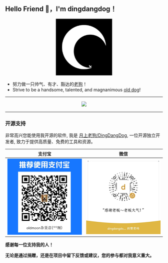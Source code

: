 ## Hello Friend 👋，I'm dingdangdog！

<div align="center">
  <img src="./oldmoon.dark.png"  height="180rem">
</div>

- 努力做一只帅气、有才、豁达的[老狗](https://oldmoon.top/)！
- Strive to be a handsome, talented, and magnanimous [old dog](https://oldmoon.top/)!

---

<div align="center">
  <img src="https://github-readme-stats.vercel.app/api?username=DingDangDog&show_icons=true&theme=tokyonight"  height="180rem">
</div>

---

### 开源支持

非常高兴您能使用我开源的软件, 我是 [月上老狗/DingDangDog](https://oldmoon.top/), 一位开源独立开发者, 致力于提供高质量、免费的工具和资源。

| 支付宝                                                       | 微信                                                         |
| ------------------------------------------------------------ | ------------------------------------------------------------ |
| <img src="./donate-alipay.png" width="300"/> | <img src="./donate-wechat.jpg" width="300"/> |

**感谢每一位支持我的人！**

**无论是通过捐赠，还是在项目中留下反馈或建议，您的参与都对我意义重大。**
<!--
**DingDangDog/DingDangDog** is a ✨ _special_ ✨ repository because its `README.md` (this file) appears on your GitHub profile.

Here are some ideas to get you started:

- 🔭 I’m currently working on ...
- 🌱 I’m currently learning ...
- 👯 I’m looking to collaborate on ...
- 🤔 I’m looking for help with ...
- 💬 Ask me about ...
- 📫 How to reach me: ...
- 😄 Pronouns: ...
- ⚡ Fun fact: ...
  -->
